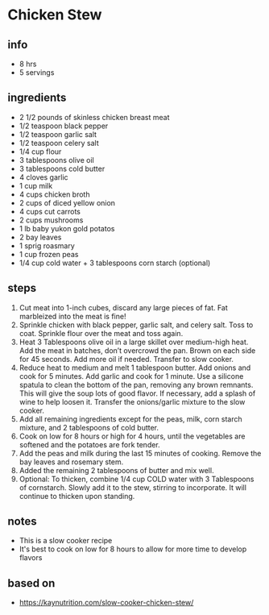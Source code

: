 # Chicken Stew  

## info  
* 8 hrs 
* 5 servings  

## ingredients
* 2 1/2 pounds of skinless chicken breast meat
* 1/2 teaspoon black pepper
* 1/2 teaspoon garlic salt
* 1/2 teaspoon celery salt
* 1/4 cup flour
* 3 tablespoons olive oil
* 3 tablespoons cold butter
* 4 cloves garlic
* 1 cup milk
* 4 cups chicken broth
* 2 cups of diced yellow onion
* 4 cups cut carrots
* 2 cups mushrooms
* 1 lb baby yukon gold potatos
* 2 bay leaves
* 1 sprig roasmary
* 1 cup frozen peas
* 1/4 cup cold water + 3 tablespoons corn starch (optional)

## steps  
1. Cut meat into 1-inch cubes, discard any large pieces of fat. Fat marbleized into the meat is fine!
2. Sprinkle chicken with black pepper, garlic salt, and celery salt. Toss to coat. Sprinkle flour over the meat and toss again.
3. Heat 3 Tablespoons olive oil in a large skillet over medium-high heat. Add the meat in batches, don’t overcrowd the pan. Brown on each side for 45 seconds. Add more oil if needed. Transfer to slow cooker.
4. Reduce heat to medium and melt 1 tablespoon butter. Add onions and cook for 5 minutes. Add garlic and cook for 1 minute. Use a silicone spatula to clean the bottom of the pan, removing any brown remnants. This will give the soup lots of good flavor. If necessary, add a splash of wine to help loosen it. Transfer the onions/garlic mixture to the slow cooker.
5. Add all remaining ingredients except for the peas, milk, corn starch mixture, and 2 tablespoons of cold butter.
6. Cook on low for 8 hours or high for 4 hours, until the vegetables are softened and the potatoes are fork tender.
7. Add the peas and milk during the last 15 minutes of cooking. Remove the bay leaves and rosemary stem.
8. Added the remaining 2 tablespoons of butter and mix well.
9. Optional: To thicken, combine 1/4 cup COLD water with 3 Tablespoons of cornstarch. Slowly add it to the stew, stirring to incorporate. It will continue to thicken upon standing.

## notes  
*  This is a slow cooker recipe
*  It's best to cook on low for 8 hours to allow for more time to develop flavors 

## based on  
*  https://kaynutrition.com/slow-cooker-chicken-stew/ 
  
